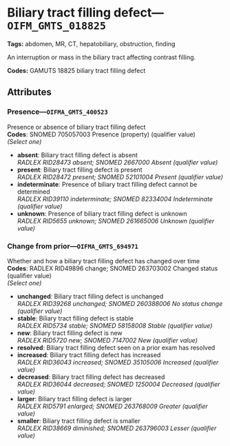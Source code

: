 # Biliary tract filling defect—`OIFM_GMTS_018825`

**Tags:** abdomen, MR, CT, hepatobiliary, obstruction, finding

An interruption or mass in the biliary tract affecting contrast filling.

**Codes:** GAMUTS 18825 biliary tract filling defect

## Attributes

### Presence—`OIFMA_GMTS_400523`

Presence or absence of biliary tract filling defect  
**Codes**: SNOMED 705057003 Presence (property) (qualifier value)  
*(Select one)*

- **absent**: Biliary tract filling defect is absent  
_RADLEX RID28473 absent; SNOMED 2667000 Absent (qualifier value)_
- **present**: Biliary tract filling defect is present  
_RADLEX RID28472 present; SNOMED 52101004 Present (qualifier value)_
- **indeterminate**: Presence of biliary tract filling defect cannot be determined  
_RADLEX RID39110 indeterminate; SNOMED 82334004 Indeterminate (qualifier value)_
- **unknown**: Presence of biliary tract filling defect is unknown  
_RADLEX RID5655 unknown; SNOMED 261665006 Unknown (qualifier value)_

### Change from prior—`OIFMA_GMTS_694971`

Whether and how a biliary tract filling defect has changed over time  
**Codes**: RADLEX RID49896 change; SNOMED 263703002 Changed status (qualifier value)  
*(Select one)*

- **unchanged**: Biliary tract filling defect is unchanged  
_RADLEX RID39268 unchanged; SNOMED 260388006 No status change (qualifier value)_
- **stable**: Biliary tract filling defect is stable  
_RADLEX RID5734 stable; SNOMED 58158008 Stable (qualifier value)_
- **new**: Biliary tract filling defect is new  
_RADLEX RID5720 new; SNOMED 7147002 New (qualifier value)_
- **resolved**: Biliary tract filling defect seen on a prior exam has resolved  
- **increased**: Biliary tract filling defect has increased  
_RADLEX RID36043 increased; SNOMED 35105006 Increased (qualifier value)_
- **decreased**: Biliary tract filling defect has decreased  
_RADLEX RID36044 decreased; SNOMED 1250004 Decreased (qualifier value)_
- **larger**: Biliary tract filling defect is larger  
_RADLEX RID5791 enlarged; SNOMED 263768009 Greater (qualifier value)_
- **smaller**: Biliary tract filling defect is smaller  
_RADLEX RID38669 diminished; SNOMED 263796003 Lesser (qualifier value)_